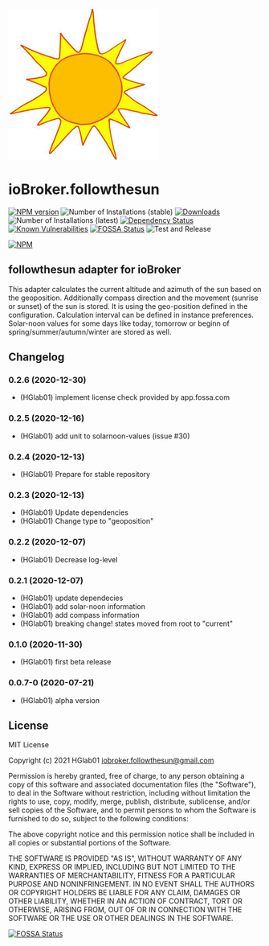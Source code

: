 ![Logo](admin/followthesun.png)
# ioBroker.followthesun

[![NPM version](http://img.shields.io/npm/v/iobroker.followthesun.svg)](https://www.npmjs.com/package/iobroker.followthesun)
![Number of Installations (stable)](http://iobroker.live/badges/followthesun-stable.svg)
[![Downloads](https://img.shields.io/npm/dm/iobroker.followthesun.svg)](https://www.npmjs.com/package/iobroker.followthesun)
![Number of Installations (latest)](http://iobroker.live/badges/followthesun-installed.svg)
[![Dependency Status](https://img.shields.io/david/HGlab01/iobroker.followthesun.svg)](https://david-dm.org/HGlab01/iobroker.followthesun)
[![Known Vulnerabilities](https://snyk.io/test/github/HGlab01/ioBroker.followthesun/badge.svg)](https://snyk.io/test/github/HGlab01/ioBroker.followthesun)
[![FOSSA Status](https://app.fossa.com/api/projects/git%2Bgithub.com%2FHGlab01%2FioBroker.followthesun.svg?type=shield)](https://app.fossa.com/projects/git%2Bgithub.com%2FHGlab01%2FioBroker.followthesun?ref=badge_shield)
![Test and Release](https://github.com/HGlab01/ioBroker.followthesun/workflows/Test%20and%20Release/badge.svg)

[![NPM](https://nodei.co/npm/iobroker.followthesun.png?downloads=true)](https://nodei.co/npm/iobroker.followthesun/)

## followthesun adapter for ioBroker

This adapter calculates the current altitude and azimuth of the sun based on the geoposition. Additionally compass direction and the movement (sunrise or sunset) of the sun is stored.
It is using the geo-position defined in the configuration. Calculation interval can be defined in instance preferences.
Solar-noon values for some days like today, tomorrow or beginn of spring/summer/autumn/winter are stored as well.

## Changelog
<!--
    Placeholder for the next version (at the beginning of the line):
    ### __WORK IN PROGRESS__
-->
### 0.2.6 (2020-12-30)
* (HGlab01) implement license check provided by app.fossa.com

### 0.2.5 (2020-12-16)
* (HGlab01) add unit to solarnoon-values (issue #30)

### 0.2.4 (2020-12-13)
* (HGlab01) Prepare for stable repository

### 0.2.3 (2020-12-13)
* (HGlab01) Update dependencies
* (HGlab01) Change type to "geoposition" 

### 0.2.2 (2020-12-07)
* (HGlab01) Decrease log-level

### 0.2.1 (2020-12-07)
* (HGlab01) update dependecies
* (HGlab01) add solar-noon information
* (HGlab01) add compass information
* (HGlab01) breaking change! states moved from root to "current"

### 0.1.0 (2020-11-30)
* (HGlab01) first beta release

### 0.0.7-0 (2020-07-21)
* (HGlab01) alpha version

## License
MIT License

Copyright (c) 2021 HGlab01 <iobroker.followthesun@gmail.com>

Permission is hereby granted, free of charge, to any person obtaining a copy
of this software and associated documentation files (the "Software"), to deal
in the Software without restriction, including without limitation the rights
to use, copy, modify, merge, publish, distribute, sublicense, and/or sell
copies of the Software, and to permit persons to whom the Software is
furnished to do so, subject to the following conditions:

The above copyright notice and this permission notice shall be included in all
copies or substantial portions of the Software.

THE SOFTWARE IS PROVIDED "AS IS", WITHOUT WARRANTY OF ANY KIND, EXPRESS OR
IMPLIED, INCLUDING BUT NOT LIMITED TO THE WARRANTIES OF MERCHANTABILITY,
FITNESS FOR A PARTICULAR PURPOSE AND NONINFRINGEMENT. IN NO EVENT SHALL THE
AUTHORS OR COPYRIGHT HOLDERS BE LIABLE FOR ANY CLAIM, DAMAGES OR OTHER
LIABILITY, WHETHER IN AN ACTION OF CONTRACT, TORT OR OTHERWISE, ARISING FROM,
OUT OF OR IN CONNECTION WITH THE SOFTWARE OR THE USE OR OTHER DEALINGS IN THE
SOFTWARE.


[![FOSSA Status](https://app.fossa.com/api/projects/git%2Bgithub.com%2FHGlab01%2FioBroker.followthesun.svg?type=large)](https://app.fossa.com/projects/git%2Bgithub.com%2FHGlab01%2FioBroker.followthesun?ref=badge_large)
